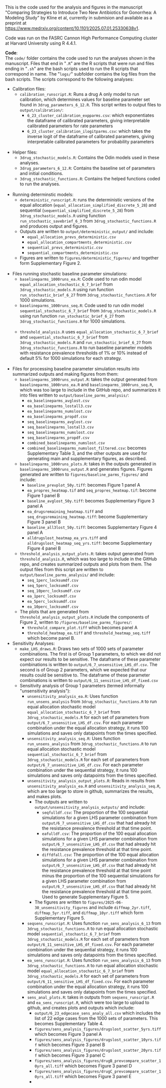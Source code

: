 This is the code used for the analysis and figures in the manuscript "Comparing Strategies to Introduce Two New Antibiotics for Gonorrhea: A Modeling Study" by Kline et al, currently in submision and available as a preprint at https://www.medrxiv.org/content/10.1101/2025.07.01.25330638v1. 

Code was run on the FASRC Cannon High Performance Computing cluster at Harvard University using R 4.4.1.

__Code__: \
The `code/` folder contains the code used to run the analyses shown in the manuscript. Files that end in "`.R`" are the R scripts that were run and files ending in "`.sh`" are the bash scripts used to run the R scripts that correspond in name. The "`logs/`" subfolder contains the log files from the bash scripts. The scripts correspond to the following analyses: 
* Calibration files:
  - `calibration_runscript.R`: Runs a drug A only model to run calibration, which determines values for baseline parameter set found in  `3drug_parameters_6_12.R`. This script writes to output files to `output/calibration/`:
    - `6_23_cluster_calibration_expparms.csv`: which exponentiates the dataframe of calibrated parameters, giving interpretable calibrated parameters for rate parameters 
    - `6_23_cluster_calibration_ilogitparms.csv`: which takes the inverse logit of the dataframe of calibrated parameters, giving interpretable calibrated parameters for probability parameters <br><br>
* Helper files:
  - `3drug_stochastic_models.R`: Contains the Odin models used in these analyses. 
  - `3drug_parameters_6_12.R`: Contains the baseline set of parameters and initial conditions.
  - `3drug_stochastic_functions.R`: Contains the helped functions coded to run the analyses. <br><br>
* Running determinstic models:
  - `deterministic_runscript.R`: runs the deterministic versions of the equal allocation (`equal_allocation_simplified_discrete_5_28`) and sequential (`sequential_simplified_discrete_5_28`) from `3drug_stochastic_models.R` using function `run_stochastic_savebrief_6_3` from `3drug_stochastic_functions.R` and produces output and figures.
  - Outputs are written to `output/deterministic_output/` and include:
    - `equal_allocation_prevs_deterministic.csv`
    - `equal_allocation_compartments_deterministic.csv`
    - `sequential_prevs_deterministic.csv`
    - `sequential_compartments_deterministic.csv`
  - Figures are written to `figures/deterministic_figures/` and together form Supplementary Figure 2.  <br><br>
* Files running stochastic baseline parameter simulations: 
  - `baselineparms_1000runs_ea.R`: Code used to run odin model `equal_allocation_stochastic_6_7_brief` from `3drug_stochastic_models.R` using run function `run_stochastic_brief_6_27` from `3drug_stochastic_functions.R` for 1000 simulations.
  - `baselineparms_1000runs_seq.R`: Code used to run odin model `sequential_stochastic_6_7_brief` from `3drug_stochastic_models.R` using run function `run_stochastic_brief_6_27` from `3drug_stochastic_functions.R` for 1000 simulations. <br><br>
  - `threshold_analysis.R` uses  `equal_allocation_stochastic_6_7_brief` and `sequential_stochastic_6_7_brief` from `3drug_stochastic_models.R` and `run_stochastic_brief_6_27` from `3drug_stochastic_functions.R` to run baseline parameter models with resistance prevalence thresholds of 1% or 10% instead of default 5% for 1000 simulations for each strategy.  <br><br>
* Files for processing baseline parameter simulation results into summarized outputs and making figures from them:  
  - `baselineparms_1000runs_output.R`: takes the output generated from `baselineparms_1000runs_ea.R` and `baselineparms_1000runs_seq.R`, which was too large to include in the GitHub repo, and summarizes it into files written to `output/baseline_parms_analysis/`:
    - `ea_baselineparms_avglost.csv`
    - `ea_baselineparms_lostall3.csv`
    - `ea_baselineparms_numslost.csv`
    - `ea_baselineparms_propdf.csv`
    - `seq_baselineparms_avglost.csv`
    - `seq_baselineparms_lostall3.csv`
    - `seq_baselineparms_numslost.csv`
    - `seq_baselineparms_propdf.csv`
    - `combined_baselineparms_numslost.csv`
    - `combined_baselineparms_numslost_filtered.csv`: becomes Supplementary Table 3, and the other outputs are used for generating main and supplementary figures, as described.
  - `baselineparms_1000runs_plots.R`: takes in the outputs generated in `baselineparms_1000runs_output.R` and generates figures. Figures generated are written to `figures/baseline_parms_figures/` and include:
    - `baseline_prevplot_50y.tiff`: becomes Figure 1 panel A
    - `ea_propres_heatmap.tif` and `seq_propres_heatmap.tif`: become Figure 1 panel B
    - `baseline_avglost_50y.tiff`: becomes Supplementary Figure 3 panel A
    - `ea_drugsremaining_heatmap.tiff` and `seq_drugsremaining_heatmap.tiff`: become Supplementary Figure 3 panel B
    - `baseline_all3lost_50y.tiff`: becomes Supplementary Figure 4 panel A
    - `alldrugslost_heatmap_ea_yrs.tiff` and `alldrugslost_heatmap_seq_yrs.tiff`: become Supplementary Figure 4 panel B
  - `threshold_analysis_output_plots.R`: takes output generated from `threshold_analysis.R`, which was too large to include in the GitHub repo, and creates summarized outputs and plots from them. The output files from this script are written to `output/baseline_parms_analysis/` and include:
    - `seq_1perc_locksumdf.csv`
    - `seq_5perc_locksumdf.csv`
    - `seq_10perc_locksumdf.csv`
    - `ea_1perc_locksumdf.csv`
    - `ea_5perc_locksumdf.csv`
    - `ea_10perc_locksumdf.csv`
  - The plots that are generated from `threshold_analysis_output_plots.R` include the components of Figure 2, written to `/figures/baseline_parms_figures/`:
    - `threshold_compare_plot.tiff` which becomes panel A
    - `threshold_heatmap_ea.tiff` and `threshold_heatmap_seq.tiff` which become panel B.
* Sensitivity Analyses:
  - `make_LHS_draws.R`: Draws two sets of 1000 sets of parameter combinations. The first is of Group 1 parameters, to which we did not expect our results to be sensitive. The dataframe of these parameter combinations is written to `output/6_7_unsensitive_LHS_df.csv`. The second is of Group 2 parameters, which we expected that our results could be sensitive to. The dataframe of these parameter combinations is written to `output/6_11_sensitive_LHS_df_fixed.csv`
  - Sensitivity analysis of Group 1 parameters (termed informally "unsensitivity analysis"):
    - `unsensitivity_analysis_ea.R`: Uses function `run_unsens_analysis` from `3drug_stochastic_functions.R` to run equal allocation stochastic model `equal_allocation_stochastic_6_7_brief` from `3drug_stochastic_models.R` for each set of parameters from `output/6_7_unsensitive_LHS_df.csv`. For each parameter combination under the equal allocation strategy, it runs 100 simulations and saves only datapoints from the times specified. 
    - `unsensitivity_analysis_seq.R`: Uses function `run_unsens_analysis` from `3drug_stochastic_functions.R` to run equal allocation stochastic model `sequential_stochastic_6_7_brief` from `3drug_stochastic_models.R` for each set of parameters from `output/6_7_unsensitive_LHS_df.csv`. For each parameter combination under the sequential strategy, it runs 100 simulations and saves only datapoints from the times specified.
    - `unsensitivity_analysis_output_plots.R`:  Reads in results from `unsensitivity_analysis_ea.R` and `unsensitivity_analysis_seq.R`, which are too large to store in github, summarizes the results, and makes plots.
        - The outputs are written to `output/unsensitivity_analysis_outputs/` and include:
            - `seqfulldf.csv`: The proportion of the 100 sequential simulations for a given LHS parameter combination from `output/6_7_unsensitive_LHS_df.csv` that had already hit the resistance prevalence threshold at that time point. 
            - `eafulldf.csv`: The proportion of the 100 equal allocation simulations for a given LHS parameter combination from `output/6_7_unsensitive_LHS_df.csv` that had already hit the resistance prevalence threshold at that time point. 
            -  `diffdfall.csv`: The proportion of the 100 equal allocation simulations for a given LHS parameter combination from `output/6_7_unsensitive_LHS_df.csv` that had already hit the resistance prevalence threshold at that time point minus the proportion of the 100 sequential simulations for a given LHS parameter combination from `output/6_7_unsensitive_LHS_df.csv` that had already hit the resistance prevalence threshold at that time point. Used to generate Supplementary Figure 5. 
        -  The figures are written to `figures/2025-06-30_unsensitivity_figures` and include `diffmap_2yr.tiff`, `diffmap_5yr.tiff`, and `diffmap_10yr.tiff` which form Supplementary Figure 5.
    -  `seqsens_runscript.R`: Uses function `run_sens_analysis_6_13` from `3drug_stochastic_functions.R` to run equal allocation stochastic model `sequential_stochastic_6_7_brief` from `3drug_stochastic_models.R` for each set of parameters from `output/6_11_sensitive_LHS_df_fixed.csv`. For each parameter combination under the sequential strategy, it runs 100 simulations and saves only datapoints from the times specified. 
    -  `ea_sens_runscript.R`: Uses function `run_sens_analysis_6_13` from `3drug_stochastic_functions.R` to run equal allocation stochastic model `equal_allocation_stochastic_6_7_brief` from `3drug_stochastic_models.R` for each set of parameters from `output/6_11_sensitive_LHS_df_fixed.csv`. For each parameter combination under the equal allocation strategy, it runs 100 simulations and saves only datapoints from the times specified.
    -  `sens_anal_plots.R`: takes in outputs from `seqsens_runscript.R` and `ea_sens_runscript.R`, which were too large to upload to github, and creates plots and outputs which include:
        - `output/6_23_edgecase_sens_analy_all.csv` which includes the list of 22 edge cases from the 1000 sets of parameters. This becomes Supplementary Table 4.
        - `figures/sens_analysis_figures/drugslost_scatter_5yrs.tiff` which becomes Figure 3 panel A
        - `figures/sens_analysis_figures/drugslost_scatter_10yrs.tiff` which becomes Figure 3 panel B
        - `figures/sens_analysis_figures/drugslost_scatter_20yrs.tiff` which becomes Figure 3 panel C
        - `figures/sens_analysis_figures/drugB_prevcompare_scatter_10yrs_all.tiff` which becomes Figure 3 panel D
        - `figures/sens_analysis_figures/drugC_prevcompare_scatter_10yrs_all.tiff` which becomes Figure 3 panel E
        -   <br><br>
        

      

  



